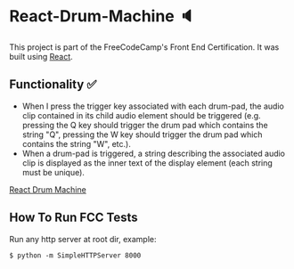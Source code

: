 # React-Drum-Machine :speaker:

This project is part of the FreeCodeCamp's Front End Certification.
It was built using [React](https://facebook.github.io/react/).

## Functionality :white_check_mark:

- When I press the trigger key associated with each drum-pad, the audio clip contained in its child audio element should be triggered (e.g. pressing the Q key should trigger the drum pad which contains the string "Q", pressing the W key should trigger the drum pad which contains the string "W", etc.).
- When a drum-pad is triggered, a string describing the associated audio clip is displayed as the inner text of the display element (each string must be unique).

[React Drum Machine](https://rofrtd.github.io/FCC-React-Drum-Machine/)

## How To Run FCC Tests

Run any http server at root dir, example:

    $ python -m SimpleHTTPServer 8000
